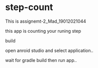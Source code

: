 # step-count

This is assignemt-2_Mad_19012021044 

this app is counting your runing step

build 

open anroid studio and select application..

wait for gradle build then run app..
